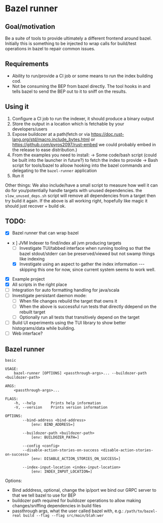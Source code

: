 # Bazel runner

## Goal/motivation

Be a suite of tools to provide ultimately a different frontend around bazel. Initially this is something to be injected to wrap calls for build/test operations in bazel to repair common issues.

## Requirements

- Ability to run/provide a CI job or some means to run the index building cod.
- Not be consuming the BEP from bazel directly. The tool hooks in and tells bazel to send the BEP out to it to sniff on the results.

## Using it

1. Configure a CI job to run the indexer, it should produce a binary output
2. Store the output in a location which is fetchable by your developers/users
3. Expose buildozer at a path(fetch or via https://doc.rust-lang.org/std/macro.include_bytes.html or https://github.com/pyros2097/rust-embed we could probably embed in the release to ease distribution.)
4. From the examples you need to install:
   -> Some code/bash script (could be built into the launcher in future?) to fetch the index to provide
   -> Bash script for tools/bazel to alloow hooking into the bazel commands and delegating to the `bazel-runner` application
5. Run it

Other things:
We also include/have a small script to measure how well it can do for you/potentially handle targets with unused dependencies. the `slow_unused_deps.sh` script will remove all dependencies from a target then try build it again. If the above is all working right, hopefully like magic it should just recover + build ok.

## TODO:

- [x] Bazel runner that can wrap bazel
- x ] JVM Indexer to find/index all jvm producing targets
  - [ ] Investigate TUI/tabbed interface when running tooling so that the bazel stdout/stderr can be preserved/viewed but not swamp things like indexing
  - [x] Investigate using an aspect to gather the index information
   --- skipping this one for now, since current system seems to work well.
- [x] Example project
- [x] All scripts in the right place
- [ ] Integration for auto formatting handling for java/scala
- [ ] Investigate persistant daemon mode:
  - [ ] When file changes rebuild the target that owns it
  - [ ] When the above is successful run tests that directly ddepend on the rebuilt target
  - [ ] Optionally run all tests that transitively depend on the target
- [ ] Build UI experiments using the TUI library to show better histograms/data while building.
- [ ] Web interface?

## Bazel runner

```
basic

USAGE:
    bazel-runner [OPTIONS] <passthrough-args>... --buildozer-path <buildozer-path>

ARGS:
    <passthrough-args>...

FLAGS:
    -h, --help       Prints help information
    -V, --version    Prints version information

OPTIONS:
        --bind-address <bind-address>
            [env: BIND_ADDRESS=]

        --buildozer-path <buildozer-path>
            [env: BUILDOZER_PATH=]

        --config <config>
        --disable-action-stories-on-success <disable-action-stories-on-success>
            [env: DISABLE_ACTION_STORIES_ON_SUCCESS=]

        --index-input-location <index-input-location>
            [env: INDEX_INPUT_LOCATION=]
```

Options:

- Bind adddress, optional, change the ip/port we bind our GRPC server to that we tell bazel to use for BEP
- buildozer path required for buildozer operations to allow making changes/sniffing dependencies in build files
- passthrough args, what the user called bazel with, e.g.:
  `/path/to/bazel-real build --flag --flag src/main/blah:wer`
